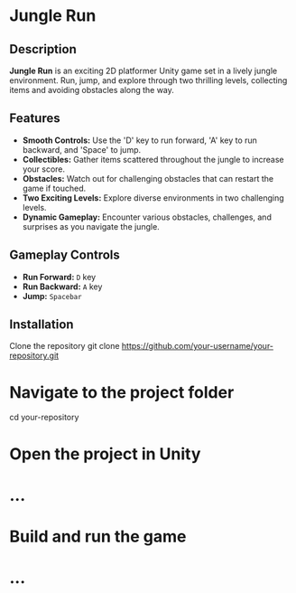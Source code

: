 # Jungle Run

## Description

**Jungle Run** is an exciting 2D platformer Unity game set in a lively jungle environment. Run, jump, and explore through two thrilling levels, collecting items and avoiding obstacles along the way.

## Features

- **Smooth Controls:** Use the 'D' key to run forward, 'A' key to run backward, and 'Space' to jump.
- **Collectibles:** Gather items scattered throughout the jungle to increase your score.
- **Obstacles:** Watch out for challenging obstacles that can restart the game if touched.
- **Two Exciting Levels:** Explore diverse environments in two challenging levels.
- **Dynamic Gameplay:** Encounter various obstacles, challenges, and surprises as you navigate the jungle.

## Gameplay Controls

- **Run Forward:** `D` key
- **Run Backward:** `A` key
- **Jump:** `Spacebar`

## Installation

Clone the repository
git clone https://github.com/your-username/your-repository.git

# Navigate to the project folder
cd your-repository

# Open the project in Unity
# ...

# Build and run the game
# ...
